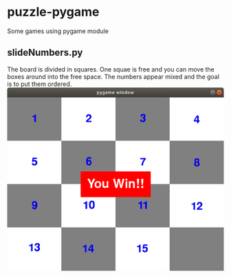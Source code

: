 # puzzle-pygame
Some games using pygame module

## slideNumbers.py
The board is divided in squares. One squae is free and you can move the boxes around into the free space. The numbers appear mixed and the goal is to put them ordered.
![slideNumbers](examples/slideImages/win.png)
